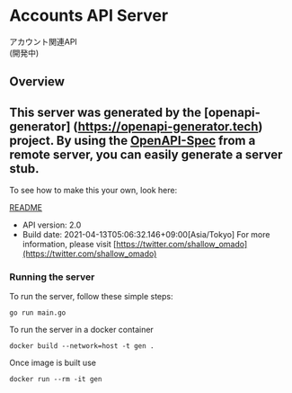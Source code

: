 # Accounts API Server
アカウント関連API  
(開発中)

## Overview
This server was generated by the [openapi-generator]
(https://openapi-generator.tech) project.
By using the [OpenAPI-Spec](https://github.com/OAI/OpenAPI-Specification) from a remote server, you can easily generate a server stub.  
-

To see how to make this your own, look here:

[README](https://openapi-generator.tech)

- API version: 2.0
- Build date: 2021-04-13T05:06:32.146+09:00[Asia/Tokyo]
For more information, please visit [https://twitter.com/shallow_omado](https://twitter.com/shallow_omado)


### Running the server
To run the server, follow these simple steps:

```
go run main.go
```

To run the server in a docker container
```
docker build --network=host -t gen .
```

Once image is built use
```
docker run --rm -it gen 
```


